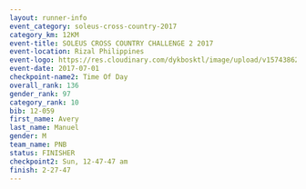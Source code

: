 ```yaml
---
layout: runner-info 
event_category: soleus-cross-country-2017 
category_km: 12KM 
event-title: SOLEUS CROSS COUNTRY CHALLENGE 2 2017 
event-location: Rizal Philippines 
event-logo: https://res.cloudinary.com/dykbosktl/image/upload/v1574386221/Logo/profile_photo_kq3r4d.jpg 
event-date: 2017-07-01 
checkpoint-name2: Time Of Day 
overall_rank: 136
gender_rank: 97
category_rank: 10
bib: 12-059
first_name: Avery
last_name: Manuel
gender: M
team_name: PNB
status: FINISHER
checkpoint2: Sun, 12-47-47 am
finish: 2-27-47
---
```

